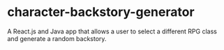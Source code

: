 # character-backstory-generator
A React.js and Java app that allows a user to select a different RPG class and generate a random backstory. 
